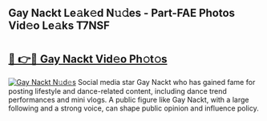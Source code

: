 ## Gay Nackt Le𝚊k𝚎d N𝚞𝚍es - Part-FAE Photos Vid𝚎o Le𝚊ks T7NSF

# <h2><a href="http://fb11uc.evod.top/?m=Gay+Nackt">🔗 👉🔴 Gay Nackt Vid𝚎o Ph𝚘t𝚘s</a></h2>

[![Gay Nackt N𝚞d𝚎s](https://i.imgur.com/8V9OHl7.gif)](http://fb11uc.evod.top/?m=Gay+Nackt)
Social media star Gay Nackt who has gained fame for posting lifestyle and dance-related content, including dance trend performances and mini vlogs. A public figure like Gay Nackt, with a large following and a strong voice, can shape public opinion and influence policy. 
